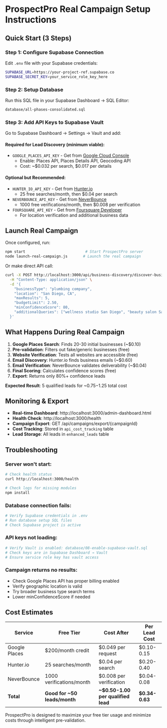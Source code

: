# ProspectPro Real Campaign Setup Instructions

## Quick Start (3 Steps)

### Step 1: Configure Supabase Connection

Edit `.env` file with your Supabase credentials:

```bash
SUPABASE_URL=https://your-project-ref.supabase.co
SUPABASE_SECRET_KEY=your_service_role_key_here
```

### Step 2: Setup Database

Run this SQL file in your Supabase Dashboard → SQL Editor:

```bash
database/all-phases-consolidated.sql
```

### Step 3: Add API Keys to Supabase Vault

Go to Supabase Dashboard → Settings → Vault and add:

#### Required for Lead Discovery (minimum viable):

- `GOOGLE_PLACES_API_KEY` - Get from [Google Cloud Console](https://console.cloud.google.com/apis/credentials)
  - Enable: Places API, Places Details API, Geocoding API
  - Cost: ~$0.032 per search, $0.017 per details

#### Optional but Recommended:

- `HUNTER_IO_API_KEY` - Get from [Hunter.io](https://hunter.io/api_keys)
  - 25 free searches/month, then $0.04 per search
- `NEVERBOUNCE_API_KEY` - Get from [NeverBounce](https://app.neverbounce.com/settings/api)
  - 1000 free verifications/month, then $0.008 per verification
- `FOURSQUARE_API_KEY` - Get from [Foursquare Developer](https://developer.foursquare.com/)
  - For location verification and additional business data

## Launch Real Campaign

Once configured, run:

```bash
npm start                           # Start ProspectPro server
node launch-real-campaign.js       # Launch the real campaign
```

Or make direct API call:

```bash
curl -X POST http://localhost:3000/api/business-discovery/discover-businesses \
  -H "Content-Type: application/json" \
  -d '{
    "businessType": "plumbing company",
    "location": "San Diego, CA",
    "maxResults": 5,
    "budgetLimit": 2.50,
    "minConfidenceScore": 80,
    "additionalQueries": ["wellness studio San Diego", "beauty salon San Diego"]
  }'
```

## What Happens During Real Campaign

1. **Google Places Search**: Finds 20-30 initial businesses (~$0.10)
2. **Pre-validation**: Filters out fake/generic businesses (free)
3. **Website Verification**: Tests all websites are accessible (free)
4. **Email Discovery**: Hunter.io finds business emails (~$0.60)
5. **Email Verification**: NeverBounce validates deliverability (~$0.04)
6. **Final Scoring**: Calculates confidence scores (free)
7. **Export**: Returns only 80%+ confidence leads

**Expected Result**: 5 qualified leads for ~$0.75-$1.25 total cost

## Monitoring & Export

- **Real-time Dashboard**: http://localhost:3000/admin-dashboard.html
- **Health Check**: http://localhost:3000/health
- **Campaign Export**: GET /api/campaigns/export/{campaignId}
- **Cost Tracking**: Stored in `api_cost_tracking` table
- **Lead Storage**: All leads in `enhanced_leads` table

## Troubleshooting

### Server won't start:

```bash
# Check health status
curl http://localhost:3000/health

# Check logs for missing modules
npm install
```

### Database connection fails:

```bash
# Verify Supabase credentials in .env
# Run database setup SQL files
# Check Supabase project is active
```

### API keys not loading:

```bash
# Verify Vault is enabled: database/08-enable-supabase-vault.sql
# Check keys are in Supabase Dashboard → Vault
# Ensure service role key has vault access
```

### Campaign returns no results:

- Check Google Places API has proper billing enabled
- Verify geographic location is valid
- Try broader business type search terms
- Lower minConfidenceScore if needed

## Cost Estimates

| Service       | Free Tier                    | Cost After                         | Per Lead Cost  |
| ------------- | ---------------------------- | ---------------------------------- | -------------- |
| Google Places | $200/month credit            | $0.049 per request                 | $0.10-0.15     |
| Hunter.io     | 25 searches/month            | $0.04 per search                   | $0.20-0.40     |
| NeverBounce   | 1000 verifications/month     | $0.008 per verification            | $0.04-0.08     |
| **Total**     | **Good for ~50 leads/month** | **~$0.50-1.00 per qualified lead** | **$0.34-0.63** |

ProspectPro is designed to maximize your free tier usage and minimize costs through intelligent pre-validation.
